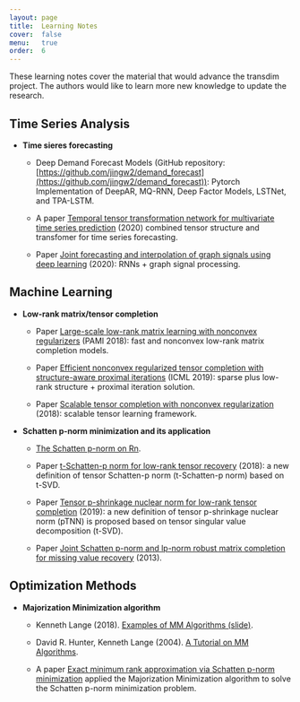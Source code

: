 ```yaml
---
layout: page
title:  Learning Notes
cover:  false
menu:   true
order:  6
---
```


These learning notes cover the material that would advance the transdim project. The authors would like to learn more new knowledge to update the research.

Time Series Analysis
----------------------

- **Time sieres forecasting**

  - Deep Demand Forecast Models (GitHub repository: [https://github.com/jingw2/demand_forecast](https://github.com/jingw2/demand_forecast)): Pytorch Implementation of DeepAR, MQ-RNN, Deep Factor Models, LSTNet, and TPA-LSTM.
  
  - A paper [Temporal tensor transformation network for multivariate time series prediction](https://arxiv.org/pdf/2001.01051.pdf) (2020) combined tensor structure and transfomer for time series forecasting.
  
  - Paper [Joint forecasting and interpolation of graph signals using deep learning](https://arxiv.org/pdf/2006.01536.pdf) (2020): RNNs + graph signal processing.


Machine Learning
----------------------

- **Low-rank matrix/tensor completion**
  
  - Paper [Large-scale low-rank matrix learning with nonconvex regularizers](https://arxiv.org/pdf/1708.00146.pdf) (PAMI 2018): fast and nonconvex low-rank matrix completion models.
  
  - Paper [Efficient nonconvex regularized tensor completion with structure-aware proximal iterations](http://proceedings.mlr.press/v97/yao19a/yao19a.pdf) (ICML 2019): sparse plus low-rank structure + proximal iteration solution.
  
  - Paper [Scalable tensor completion with nonconvex regularization](https://arxiv.org/pdf/1807.08725v1.pdf) (2018): scalable tensor learning framework.

- **Schatten p-norm minimization and its application**

  - [The Schatten p-norm on Rn](http://math.ntnu.edu.tw/~jschen/Papers/schatten-p-norm-JNCA.pdf).
  
  - Paper [t-Schatten-p norm for low-rank tensor recovery](https://doi.org/10.1109/JSTSP.2018.2879185) (2018): a new definition of tensor Schatten-p norm (t-Schatten-p norm) based on t-SVD.
  
  - Paper [Tensor p-shrinkage nuclear norm for low-rank tensor completion](https://arxiv.org/pdf/1907.04092v1.pdf) (2019): a new definition of tensor p-shrinkage nuclear norm (pTNN) is proposed based on tensor singular value decomposition (t-SVD).
  
  - Paper [Joint Schatten p-norm and  lp-norm robust matrix completion for missing value recovery](http://inside.mines.edu/~huawang/Papers/Journal/2013KAIS_pnorm.pdf) (2013).

Optimization Methods
----------------------

- **Majorization Minimization algorithm**
  
  - Kenneth Lange (2018). [Examples of MM Algorithms (slide)](https://hua-zhou.github.io/teaching/biostatm280-2018spring/slides/20-mm/deLeeuw.pdf).
  
  - David R. Hunter, Kenneth Lange (2004). [A Tutorial on MM Algorithms](http://www.leg.ufpr.br/~paulojus/EM/Tutorial%20on%20MM.pdf).
  
  - A paper [Exact minimum rank approximation via Schatten p-norm minimization](https://www.sciencedirect.com/science/article/pii/S0377042714001010) applied the Majorization Minimization algorithm to solve the Schatten p-norm minimization problem.
